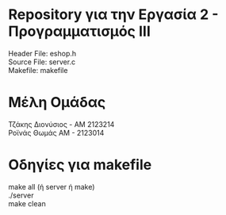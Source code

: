 # Repository για την Εργασία 2 - Προγραμματισμός ΙΙΙ
Header File: eshop.h   
 Source File: server.c    
 Makefile: makefile    

# Μέλη Ομάδας
Τζάκης Διονύσιος - ΑΜ 2123214     
Ροϊνάς Θωμάς ΑΜ - 2123014     

# Οδηγίες για makefile
make all (ή server ή make)      
./server     
make clean     
 
